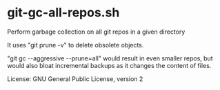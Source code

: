 # git-gc-all-repos.sh
Perform garbage collection on all git repos in a given directory

It uses "git prune -v" to delete obsolete objects.

"git gc --aggressive --prune=all" would result in even smaller
repos, but would also bloat incremental backups as it changes
the content of files.

License: GNU General Public License, version 2
